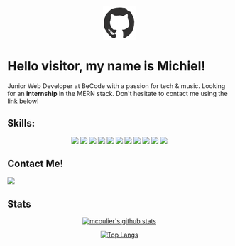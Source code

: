 <div align="center">
<img src="/assets/octo.gif" alt="GitHub Logo" width="75" height="75" />
</div>

<h1>Hello visitor, my name is Michiel!</h1>

<p>Junior Web Developer at BeCode with a passion for tech & music. Looking for an <b>internship</b> in the MERN stack. Don't hesitate to contact me using the link below!</p>

<h2>Skills:</h2>
<div align="center">
<img src="https://img.shields.io/badge/javascript%20-%23323330.svg?&style=for-the-badge&logo=javascript&logoColor=%23F7DF1E"/>
<img src="https://img.shields.io/badge/react%20-%2320232a.svg?&style=for-the-badge&logo=react&logoColor=%2361DAFB"/>
<img src="https://img.shields.io/badge/node.js%20-%2343853D.svg?&style=for-the-badge&logo=node.js&logoColor=white"/>
<img src="https://img.shields.io/badge/express.js%20-%23404d59.svg?&style=for-the-badge"/>
<img src ="https://img.shields.io/badge/MongoDB-%234ea94b.svg?&style=for-the-badge&logo=mongodb&logoColor=white"/>
<img src="https://img.shields.io/badge/html5%20-%23E34F26.svg?&style=for-the-badge&logo=html5&logoColor=white"/>
<img src="https://img.shields.io/badge/css3%20-%231572B6.svg?&style=for-the-badge&logo=css3&logoColor=white"/>
<img src="https://img.shields.io/badge/bootstrap%20-%23563D7C.svg?&style=for-the-badge&logo=bootstrap&logoColor=white"/>
<img src="https://img.shields.io/badge/SASS%20-hotpink.svg?&style=for-the-badge&logo=SASS&logoColor=white"/>
<img src="https://img.shields.io/badge/apache%20-%23D42029.svg?&style=for-the-badge&logo=apache&logoColor=white"/>
<img src="https://img.shields.io/badge/mysql-%2300f.svg?&style=for-the-badge&logo=mysql&logoColor=white"/>
</div>

<h2>Contact Me!</h2>
<a href="https://www.linkedin.com/in/michiel-coulier" target="_blank"><img src="https://img.shields.io/badge/linkedin%20-%230077B5.svg?&style=for-the-badge&logo=linkedin&logoColor=white"/></a>

<h2>Stats</h2>

<div align=center>

[![mcoulier's github stats](https://github-readme-stats.vercel.app/api?username=mcoulier&theme=dark&hide_border=1)](https://github.com/mcoulier/github-readme-stats)

[![Top Langs](https://github-readme-stats.vercel.app/api/top-langs/?username=mcoulier&layout=compact&theme=dark&hide_border=1)](https://github.com/mcoulier/github-readme-stats)
</div>
